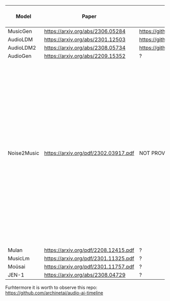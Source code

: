 | Model | Paper | Github | Can be run locally | Evaluation methods | Compute power needed |
|---|---|---|---|---|---|
| MusicGen | https://arxiv.org/abs/2306.05284 | https://github.com/facebookresearch/audiocraft/blob/main/docs/MUSICGEN.md | ? | ? | ? |
| AudioLDM | https://arxiv.org/abs/2301.12503 | https://github.com/haoheliu/AudioLDM | ? | ? | ? |
| AudioLDM2 | https://arxiv.org/abs/2308.05734 |https://github.com/haoheliu/audioldm2 | ? | ? | ? |
| AudioGen | https://arxiv.org/abs/2209.15352 | ? | ? | ? | ? |
| Noise2Music | https://arxiv.org/pdf/2302.03917.pdf | NOT PROVIDED | NO | Model parameters were chosen based on genarated results quality. Evaluation were conducted on 16kHz waveforms. To measure the quality of generation, authors used two kinds of metrics: the Frechet Audio Distance (FAD) and the MuLan similarity score. Metrics were calculated for these three datasets: MagnaTagATune (MTAT), AudioSet-Music-Eval and MusicCaps  | Inference time for 4 Google Cloud TPU V4 with GSPMD applied (to partition the model, time reduced by more than 50%) ~151s |
| Mulan | https://arxiv.org/pdf/2208.12415.pdf | ? | ? | ? | ? |
| MusicLm | https://arxiv.org/pdf/2301.11325.pdf | ? | ? | ? | ? |
| Moûsai | https://arxiv.org/pdf/2301.11757.pdf | ? | ? | ? | ? |
| JEN-1 | https://arxiv.org/abs/2308.04729 | ? | ? | ? | ? | ? |

Furhtermore it is worth to observe this repo: https://github.com/archinetai/audio-ai-timeline
